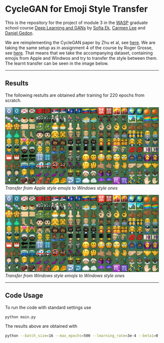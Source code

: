 # CycleGAN for Emoji Style Transfer

This is the repository for the project of module 3 in the [WASP](https://wasp-sweden.org/graduate-school/) 
graduate school course [Deep Learning and GANs](https://wasp-sweden.org/graduate-school/ai-graduate-school-courses/) by 
[Sofia Ek](http://www.it.uu.se/katalog/sofli286), [Carmen Lee](https://www.it.uu.se/katalog/carle978) and [Daniel Gedon](https://www.it.uu.se/katalog/dange246).

We are reimplementing the CycleGAN paper by Zhu et al, see [here](https://junyanz.github.io/CycleGAN/). We are taking the 
same setup as in assignment 4 of the course by Roger Grosse, see [here](http://www.cs.toronto.edu/~rgrosse/courses/csc321_2018/).
That means that we take the accompanying dataset, containing emojis from Apple and Windwos and try to transfer the style between them.
The learnt transfer can be seen in the image below.

---
## Results

The following restults are obtained after training for 220 epochs from scratch.

![](doc/epoch220-app.png?raw=true)  
*Transfer from Apple style emojis to Windows style ones*

![](doc/epoch220-app.png?raw=true "Test")  
*Transfer from Windows style emojis to Windows style ones*

---
## Code Usage

To run the code with standard settings use
```bash
python main.py
```
The results above are obtained with
```bash
python --batch_size=16 --max_epochs=500 --learning_rate=3e-4 --beta1=0.5 --beta2=0.999 --loss_lambda=2
```